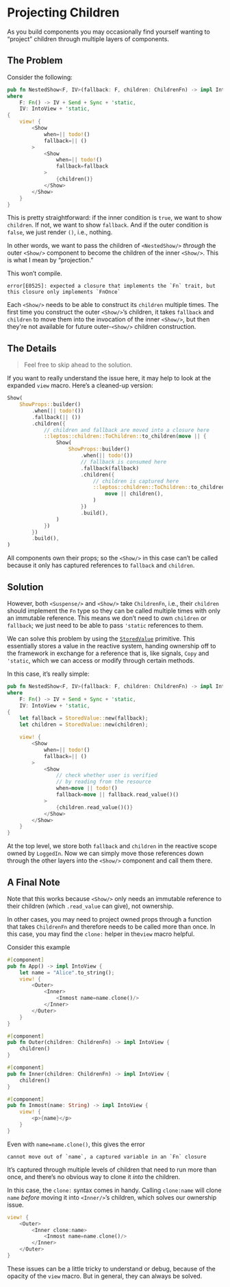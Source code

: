 # Projecting Children

As you build components you may occasionally find yourself wanting to “project” children through multiple layers of components.

## The Problem

Consider the following:

```rust
pub fn NestedShow<F, IV>(fallback: F, children: ChildrenFn) -> impl IntoView
where
    F: Fn() -> IV + Send + Sync + 'static,
    IV: IntoView + 'static,
{
    view! {
        <Show
            when=|| todo!()
            fallback=|| ()
        >
            <Show
                when=|| todo!()
                fallback=fallback
            >
                {children()}
            </Show>
        </Show>
    }
}
```

This is pretty straightforward: if the inner condition is `true`, we want to show `children`. If not, we want to show `fallback`. And if the outer condition is `false`, we just render `()`, i.e., nothing.

In other words, we want to pass the children of `<NestedShow/>` _through_ the outer `<Show/>` component to become the children of the inner `<Show/>`. This is what I mean by “projection.”

This won’t compile.

```
error[E0525]: expected a closure that implements the `Fn` trait, but this closure only implements `FnOnce`
```

Each `<Show/>` needs to be able to construct its `children` multiple times. The first time you construct the outer `<Show/>`’s children, it takes `fallback` and `children` to move them into the invocation of the inner `<Show/>`, but then they're not available for future outer-`<Show/>` children construction.

## The Details

> Feel free to skip ahead to the solution.

If you want to really understand the issue here, it may help to look at the expanded `view` macro. Here’s a cleaned-up version:

```rust
Show(
    ShowProps::builder()
        .when(|| todo!())
        .fallback(|| ())
        .children({
            // children and fallback are moved into a closure here
            ::leptos::children::ToChildren::to_children(move || {
                Show(
                    ShowProps::builder()
                        .when(|| todo!())
                        // fallback is consumed here
                        .fallback(fallback)
                        .children({
                            // children is captured here
                            ::leptos::children::ToChildren::to_children(
                                move || children(),
                            )
                        })
                        .build(),
                )
            })
        })
        .build(),
)
```

All components own their props; so the `<Show/>` in this case can’t be called because it only has captured references to `fallback` and `children`.

## Solution

However, both `<Suspense/>` and `<Show/>` take `ChildrenFn`, i.e., their `children` should implement the `Fn` type so they can be called multiple times with only an immutable reference. This means we don’t need to own `children` or `fallback`; we just need to be able to pass `'static` references to them.

We can solve this problem by using the [`StoredValue`](https://docs.rs/leptos/0.7.0-gamma3/leptos/reactive/owner/struct.StoredValue.html) primitive. This essentially stores a value in the reactive system, handing ownership off to the framework in exchange for a reference that is, like signals, `Copy` and `'static`, which we can access or modify through certain methods.

In this case, it’s really simple:

```rust
pub fn NestedShow<F, IV>(fallback: F, children: ChildrenFn) -> impl IntoView
where
    F: Fn() -> IV + Send + Sync + 'static,
    IV: IntoView + 'static,
{
    let fallback = StoredValue::new(fallback);
    let children = StoredValue::new(children);

    view! {
        <Show
            when=|| todo!()
            fallback=|| ()
        >
            <Show
                // check whether user is verified
                // by reading from the resource
                when=move || todo!()
                fallback=move || fallback.read_value()()
            >
                {children.read_value()()}
            </Show>
        </Show>
    }
}
```

At the top level, we store both `fallback` and `children` in the reactive scope owned by `LoggedIn`. Now we can simply move those references down through the other layers into the `<Show/>` component and call them there.

## A Final Note

Note that this works because `<Show/>` only needs an immutable reference to their children (which `.read_value` can give), not ownership.

In other cases, you may need to project owned props through a function that takes `ChildrenFn` and therefore needs to be called more than once. In this case, you may find the `clone:` helper in the`view` macro helpful.

Consider this example

```rust
#[component]
pub fn App() -> impl IntoView {
    let name = "Alice".to_string();
    view! {
        <Outer>
            <Inner>
                <Inmost name=name.clone()/>
            </Inner>
        </Outer>
    }
}

#[component]
pub fn Outer(children: ChildrenFn) -> impl IntoView {
    children()
}

#[component]
pub fn Inner(children: ChildrenFn) -> impl IntoView {
    children()
}

#[component]
pub fn Inmost(name: String) -> impl IntoView {
    view! {
        <p>{name}</p>
    }
}
```

Even with `name=name.clone()`, this gives the error

```
cannot move out of `name`, a captured variable in an `Fn` closure
```

It’s captured through multiple levels of children that need to run more than once, and there’s no obvious way to clone it _into_ the children.

In this case, the `clone:` syntax comes in handy. Calling `clone:name` will clone `name` _before_ moving it into `<Inner/>`’s children, which solves our ownership issue.

```rust
view! {
	<Outer>
		<Inner clone:name>
			<Inmost name=name.clone()/>
		</Inner>
	</Outer>
}
```

These issues can be a little tricky to understand or debug, because of the opacity of the `view` macro. But in general, they can always be solved.
